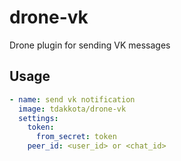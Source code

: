 # drone-vk
Drone plugin for sending VK messages

## Usage
```yaml
- name: send vk notification
  image: tdakkota/drone-vk
  settings:
    token: 
      from_secret: token
    peer_id: <user_id> or <chat_id>
```